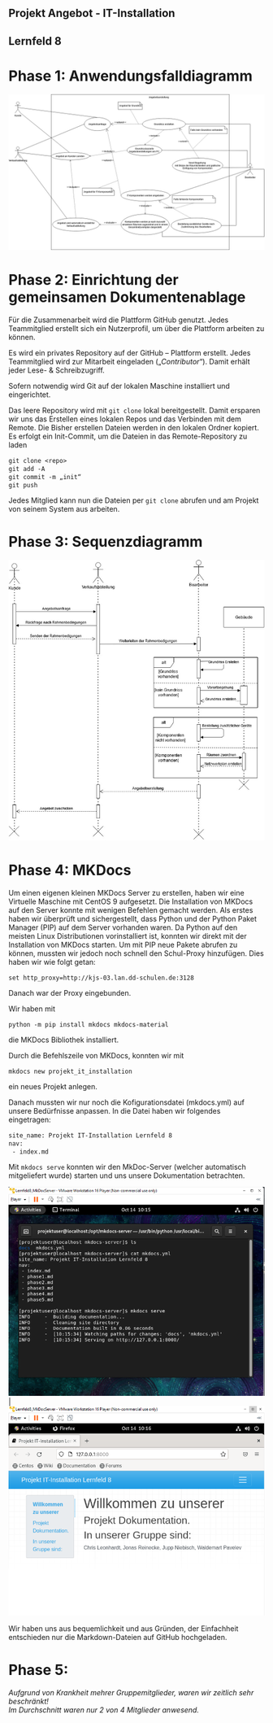 ## Projekt Angebot - IT-Installation 
## Lernfeld 8


# Phase 1: Anwendungsfalldiagramm
![alt text](https://github.com/wpavelev/Projekt_it_installation_lf8/blob/main/Uml-use-case.jpg?raw=true, "Anwendungsfalldiagramm")


# Phase 2: Einrichtung der gemeinsamen Dokumentenablage
Für die Zusammenarbeit wird die Plattform GitHub genutzt. Jedes Teammitglied erstellt sich ein Nutzerprofil, um über die Plattform arbeiten zu können. 

Es wird ein privates Repository auf der GitHub – Plattform erstellt. Jedes Teammitglied wird zur Mitarbeit eingeladen („*Contributor*“). Damit erhält jeder Lese- & Schreibzugriff.

Sofern notwendig wird Git auf der lokalen Maschine installiert und eingerichtet.

Das leere Repository wird mit `git clone` lokal bereitgestellt. Damit ersparen wir uns das Erstellen eines lokalen Repos und das Verbinden mit dem Remote. Die Bisher erstellen Dateien werden in den lokalen Ordner kopiert.
Es erfolgt ein Init-Commit, um die Dateien in das Remote-Repository zu laden
```
git clone <repo>
git add -A
git commit -m „init“
git push
```
Jedes Mitglied kann nun die Dateien per `git clone` abrufen und am Projekt von seinem System aus arbeiten.


# Phase 3: Sequenzdiagramm
![alt text](https://github.com/wpavelev/Projekt_it_installation_lf8/blob/main/Sequenzdiagramm.jpg?raw=true, "Sequenzdiagramm")

# Phase 4: MKDocs 
Um einen eigenen kleinen MKDocs Server zu erstellen, haben wir eine Virtuelle Maschine mit CentOS 9 aufgesetzt.
Die Installation von MKDocs auf den Server konnte mit wenigen Befehlen gemacht werden.
Als erstes haben wir überprüft und sichergestellt, dass Python und der Python Paket Manager (PIP) auf dem Server vorhanden waren.
Da Python auf den meisten Linux Distributionen vorinstalliert ist, konnten wir direkt mit der Installation von MKDocs starten.
Um mit PIP neue Pakete abrufen zu können, mussten wir jedoch noch schnell den Schul-Proxy hinzufügen. 
Dies haben wir wie folgt getan:
```
set http_proxy=http://kjs-03.lan.dd-schulen.de:3128
```
Danach war der Proxy eingebunden.


Wir haben mit 
```
python -m pip install mkdocs mkdocs-material
```
die MKDocs Bibliothek installiert. 

Durch die Befehlszeile von MKDocs, konnten wir mit 
```
mkdocs new projekt_it_installation
``` 
ein neues Projekt anlegen.



Danach mussten wir nur noch die Kofigurationsdatei (mkdocs.yml) auf unsere Bedürfnisse anpassen.
In die Datei haben wir folgendes eingetragen: 
```
site_name: Projekt IT-Installation Lernfeld 8
nav:
 - index.md
```

Mit ``` mkdocs serve ``` konnten wir den MkDoc-Server (welcher automatisch mitgeliefert wurde) starten 
und uns unsere Dokumentation betrachten.

![alt text](https://github.com/wpavelev/Projekt_it_installation_lf8/blob/main/mkdocs_server.PNG?raw=true, "Sequenzdiagramm") | ![alt text](https://github.com/wpavelev/Projekt_it_installation_lf8/blob/main/mkdocs_server_interface.PNG?raw=true, "Sequenzdiagramm")

Wir haben uns aus bequemlichkeit und aus Gründen, der Einfachheit entschieden nur die Markdown-Dateien auf GitHub hochgeladen.


# Phase 5: 

*Aufgrund von Krankheit mehrer Gruppemitglieder, waren wir zeitlich sehr beschränkt! \
Im Durchschnitt waren nur 2 von 4 Mitglieder anwesend.*

